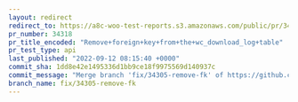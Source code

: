 ```yaml
---
layout: redirect
redirect_to: https://a8c-woo-test-reports.s3.amazonaws.com/public/pr/34318/api/index.html
pr_number: 34318
pr_title_encoded: "Remove+foreign+key+from+the+wc_download_log+table"
pr_test_type: api
last_published: "2022-09-12 08:15:40 +0000"
commit_sha: 1dd8e42e1495336d1bb9ce18f9975569d140937c
commit_message: "Merge branch 'fix/34305-remove-fk' of https://github.com/woocommerce/…"
branch_name: fix/34305-remove-fk
---
```

